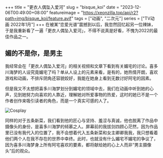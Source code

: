 +++
title = "更衣人偶坠入爱河"
slug = "bisque_koi"
date = "2023-12-06T00:49:00+08:00"
featureimage = "https://xeonzilla.top/api/r2?path=img/bisque_koi/feature.avif"
tags = ["动画", "二次元"]
series = ["TV动画 2022年1月"]
+++
在被某“恋爱光谱”震撼到以后，我忽然回忆起另一位辣妹，于是我重新看了一遍「更衣人偶坠入爱河」，不得不说真是好看，不愧为2022的最佳作品之一。

## 媚的不是你，是男主
我经常会在「更衣人偶坠入爱河」的相关视频和文章下看到有关媚宅的讨论。喜多川海梦的人设究竟媚宅了吗？单从人设上的元素来看，是有的，她热情开朗，喜欢游戏和动画，不排斥阴角还容貌姣好，我能在她身上看到无数讨好阿宅的因素。

但是我又不太想把喜多川海梦划分到媚宅的领域中去，我们在动画中听到她的心声，见到她努力向喜欢的人靠近，理解她对所爱事物的热爱，这时的她已不是一个作者创作来吸引读者的角色，而是一个真实可感的人了。

![Cosplay](https://xeonzilla.top/api/r2?path=img/bisque_koi/01.avif "Cosplay")

同样的对于五条新菜，我们看到他的匠心与坚持、羞涩与真诚，他也脱离了作品中摄像头的身份，是喜多川海梦的倾慕之人。屏幕前的我拔剑四顾心茫然，因为作品里已没有我代入的位置了，我不会想着代入五条新菜和女主卿卿我我，我只想看着他们两个人在我不存在的世界中幸终。此时，也就没有什么媚宅不媚宅的争议了，因为喜多川海梦身上所有阿宅喜欢的要素，都将献给她的心上人而非“男主摄像头”后的观众。